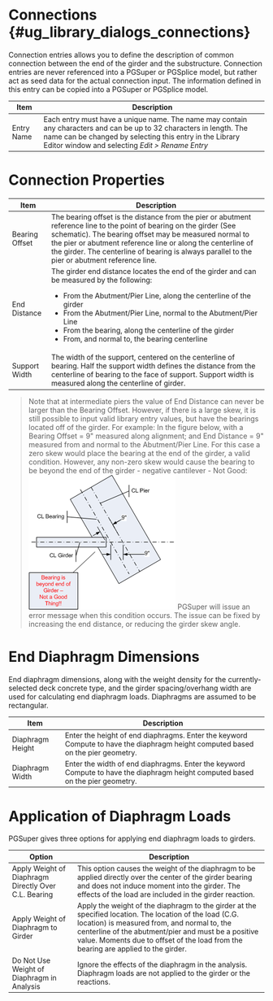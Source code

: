 Connections {#ug_library_dialogs_connections}
==============================================
Connection entries allows you to define the description of common connection between the end of the girder and the substructure. Connection entries are never referenced into a PGSuper or PGSplice model, but rather act as seed data for the actual connection input. The information defined in this entry can be copied into a PGSuper or PGSplice model.

Item | Description
----|------
Entry Name | Each entry must have a unique name. The name may contain any characters and can be up to 32 characters in length. The name can be changed by selecting this entry in the Library Editor window and selecting *Edit > Rename Entry*

Connection Properties
=====================
Item | Description
----|------
Bearing Offset | The bearing offset is the distance from the pier or abutment reference line to the point of bearing on the girder (See schematic). The bearing offset may be measured normal to the pier or abutment reference line or along the centerline of the girder. The centerline of bearing is always parallel to the pier or abutment reference line.
End Distance | The girder end distance locates the end of the girder and can be measured by the following: <ul><li>From the Abutment/Pier Line, along the centerline of the girder</li><li>From the Abutment/Pier Line, normal to the Abutment/Pier Line</li><li>From the bearing, along the centerline of the girder</li><li>From, and normal to, the bearing centerline</li></ul>
Support Width | The width of the support, centered on the centerline of bearing. Half the support width defines the distance from the centerline of bearing to the face of support. Support width is measured along the centerline of girder.

> Note that at intermediate piers the value of End Distance can never be larger than the Bearing Offset. However, if there is a large skew, it is still possible to input valid library entry values, but have the bearings located off of the girder. For example: In the figure below, with a Bearing Offset = 9" measured along alignment; and End Distance = 9" measured from and normal to the Abutment/Pier Line. For this case a zero skew would place the bearing at the end of the girder, a valid condition. However, any non-zero skew would cause the bearing to be beyond the end of the girder - negative cantilever - Not Good:
> ![](BearingEndDistanceError.gif)
> PGSuper will issue an error message when this condition occurs. The issue can be fixed by increasing the end distance, or reducing the girder skew angle.


End Diaphragm Dimensions
========================
End diaphragm dimensions, along with the weight density for the currently-selected deck concrete type, and the girder spacing/overhang width are used for calculating end diaphragm loads. Diaphragms are assumed to be rectangular.

Item | Description
----|------
Diaphragm Height | Enter the height of end diaphragms. Enter the keyword Compute to have the diaphragm height computed based on the pier geometry.
Diaphragm Width | Enter the width of end diaphragms. Enter the keyword Compute to have the diaphragm height computed based on the pier geometry.

Application of Diaphragm Loads
================================
PGSuper gives three options for applying end diaphragm loads to girders.

Option | Description
----|------
Apply Weight of Diaphragm Directly Over C.L. Bearing | This option causes the weight of the diaphragm to be applied directly over the center of the girder bearing and does not induce moment into the girder. The effects of the load are included in the girder reaction.
Apply Weight of Diaphragm to Girder | Apply the weight of the diaphragm to the girder at the specified location. The location of the load (C.G. location) is measured from, and normal to, the centerline of the abutment/pier and must be a positive value. Moments due to offset of the load from the bearing are applied to the girder.
Do Not Use Weight of Diaphragm in Analysis | Ignore the effects of the diaphragm in the analysis. Diaphragm loads are not applied to the girder or the reactions.

